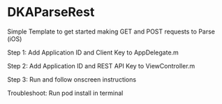 # DKAParseRest
Simple Template to get started making GET and POST requests to Parse (iOS)

Step 1: Add Application ID and Client Key to AppDelegate.m

Step 2: Add Application ID and REST API Key to ViewController.m

Step 3: Run and follow onscreen instructions

Troubleshoot: Run pod install in terminal